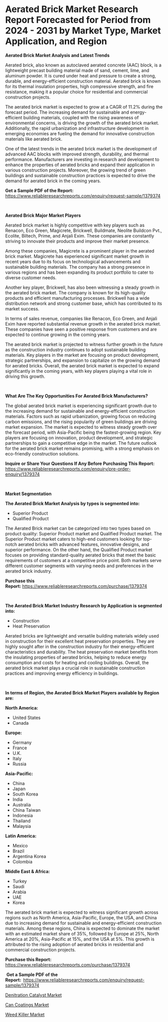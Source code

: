 <p><h1>Aerated Brick Market Research Report Forecasted for Period from 2024 -  2031 by Market Type, Market Application, and Region</h1></p><p><strong>Aerated Brick Market Analysis and Latest Trends</strong></p>
<p><p>Aerated brick, also known as autoclaved aerated concrete (AAC) block, is a lightweight precast building material made of sand, cement, lime, and aluminum powder. It is cured under heat and pressure to create a strong, durable, and energy-efficient construction material. Aerated brick is known for its thermal insulation properties, high compressive strength, and fire resistance, making it a popular choice for residential and commercial construction projects.</p><p>The aerated brick market is expected to grow at a CAGR of 11.2% during the forecast period. The increasing demand for sustainable and energy-efficient building materials, coupled with the rising awareness of environmental concerns, is driving the growth of the aerated brick market. Additionally, the rapid urbanization and infrastructure development in emerging economies are fueling the demand for innovative construction materials like aerated brick.</p><p>One of the latest trends in the aerated brick market is the development of advanced AAC blocks with improved strength, durability, and thermal performance. Manufacturers are investing in research and development to enhance the properties of aerated bricks and expand their application in various construction projects. Moreover, the growing trend of green buildings and sustainable construction practices is expected to drive the demand for aerated brick in the coming years.</p></p>
<p><strong>Get a Sample PDF of the Report:&nbsp;</strong> <a href="https://www.reliableresearchreports.com/enquiry/request-sample/1379374">https://www.reliableresearchreports.com/enquiry/request-sample/1379374</a></p>
<p>&nbsp;</p>
<p><strong>Aerated Brick Major Market Players</strong></p>
<p><p>Aerated brick market is highly competitive with key players such as Renacon, Eco Green, Magicrete, Brickwell, Buildmate, Neolite Buildcon Pvt., Ecolite, Biltech, Prime, and Anjali Exim. These companies are constantly striving to innovate their products and improve their market presence.</p><p>Among these companies, Magicrete is a prominent player in the aerated brick market. Magicrete has experienced significant market growth in recent years due to its focus on technological advancements and sustainable building materials. The company has a strong presence in various regions and has been expanding its product portfolio to cater to diverse customer needs.</p><p>Another key player, Brickwell, has also been witnessing a steady growth in the aerated brick market. The company is known for its high-quality products and efficient manufacturing processes. Brickwell has a wide distribution network and strong customer base, which has contributed to its market success.</p><p>In terms of sales revenue, companies like Renacon, Eco Green, and Anjali Exim have reported substantial revenue growth in the aerated brick market. These companies have seen a positive response from customers and are expected to continue growing in the coming years.</p><p>The aerated brick market is projected to witness further growth in the future as the construction industry continues to adopt sustainable building materials. Key players in the market are focusing on product development, strategic partnerships, and expansion to capitalize on the growing demand for aerated bricks. Overall, the aerated brick market is expected to expand significantly in the coming years, with key players playing a vital role in driving this growth.</p></p>
<p>&nbsp;</p>
<p><strong>What Are The Key Opportunities For Aerated Brick Manufacturers?</strong></p>
<p><p>The global aerated brick market is experiencing significant growth due to the increasing demand for sustainable and energy-efficient construction materials. Factors such as rapid urbanization, growing focus on reducing carbon emissions, and the rising popularity of green buildings are driving market expansion. The market is expected to witness steady growth over the forecast period, with Asia-Pacific being the fastest-growing region. Key players are focusing on innovation, product development, and strategic partnerships to gain a competitive edge in the market. The future outlook for the aerated brick market remains promising, with a strong emphasis on eco-friendly construction solutions.</p></p>
<p><strong>Inquire or Share Your Questions If Any Before Purchasing This Report:</strong> <a href="https://www.reliableresearchreports.com/enquiry/pre-order-enquiry/1379374">https://www.reliableresearchreports.com/enquiry/pre-order-enquiry/1379374</a></p>
<p>&nbsp;</p>
<p><strong>Market Segmentation</strong></p>
<p><strong>The Aerated Brick Market Analysis by types is segmented into:</strong></p>
<p><ul><li>Superior Product</li><li>Qualified Product</li></ul></p>
<p><p>The Aerated Brick market can be categorized into two types based on product quality: Superior Product market and Qualified Product market. The Superior Product market caters to high-end customers looking for top-notch aerated bricks with advanced features, innovative designs, and superior performance. On the other hand, the Qualified Product market focuses on providing standard-quality aerated bricks that meet the basic requirements of customers at a competitive price point. Both markets serve different customer segments with varying needs and preferences in the aerated brick industry.</p></p>
<p><strong>Purchase this Report:&nbsp;</strong><a href="https://www.reliableresearchreports.com/purchase/1379374">https://www.reliableresearchreports.com/purchase/1379374</a></p>
<p>&nbsp;</p>
<p><strong>The Aerated Brick Market Industry Research by Application is segmented into:</strong></p>
<p><ul><li>Construction</li><li>Heat Preservation</li></ul></p>
<p><p>Aerated bricks are lightweight and versatile building materials widely used in construction for their excellent heat preservation properties. They are highly sought after in the construction industry for their energy-efficient characteristics and durability. The heat preservation market benefits from the insulating properties of aerated bricks, helping to reduce energy consumption and costs for heating and cooling buildings. Overall, the aerated brick market plays a crucial role in sustainable construction practices and improving energy efficiency in buildings.</p></p>
<p>&nbsp;</p>
<p><strong>In terms of Region, the Aerated Brick Market Players available by Region are:</strong></p>
<p>
    <p> <strong> North America: </strong>
        <ul>
            <li>United States</li>
            <li>Canada</li>
        </ul>
        </p> 
    <p> <strong> Europe: </strong>
        <ul>
            <li>Germany</li>
            <li>France</li>
            <li>U.K.</li>
            <li>Italy</li>
            <li>Russia</li>
        </ul>
        </p> 
    <p> <strong> Asia-Pacific: </strong>
        <ul>
            <li>China</li>
            <li>Japan</li>
            <li>South Korea</li>
            <li>India</li>
            <li>Australia</li>
            <li>China Taiwan</li>
            <li>Indonesia</li>
            <li>Thailand</li>
            <li>Malaysia</li>
        </ul>
        </p> 
    <p> <strong> Latin America: </strong>
        <ul>
            <li>Mexico</li>
            <li>Brazil</li>
            <li>Argentina Korea</li>
            <li>Colombia</li>
        </ul>
        </p> 
    <p> <strong> Middle East & Africa: </strong>
        <ul>
            <li>Turkey</li>
            <li>Saudi</li>
            <li>Arabia</li>
            <li>UAE</li>
            <li>Korea</li>
        </ul>
    </p>
    </p>
<p><p>The aerated brick market is expected to witness significant growth across regions such as North America, Asia-Pacific, Europe, the USA, and China due to increasing demand for sustainable and energy-efficient construction materials. Among these regions, China is expected to dominate the market with an estimated market share of 35%, followed by Europe at 25%, North America at 20%, Asia-Pacific at 15%, and the USA at 5%. This growth is attributed to the rising adoption of aerated bricks in residential and commercial construction projects.</p></p>
<p><strong>Purchase this Report: </strong><a href="https://www.reliableresearchreports.com/purchase/1379374">https://www.reliableresearchreports.com/purchase/1379374</a></p>
<p>&nbsp;<strong>Get a Sample PDF of the Report:&nbsp;&nbsp;</strong><a href="https://www.reliableresearchreports.com/enquiry/request-sample/1379374">https://www.reliableresearchreports.com/enquiry/request-sample/1379374</a></p>
<p><strong></strong></p>
<p><p><a href="https://github.com/bobicer/Market-Research-Report-List-2/blob/main/denitration-catalyst-market.md">Denitration Catalyst Market</a></p><p><a href="https://github.com/timeliteaut/Market-Research-Report-List-1/blob/main/can-coatings-market.md">Can Coatings Market</a></p><p><a href="https://github.com/globismark/Market-Research-Report-List-2/blob/main/weed-killer-market.md">Weed Killer Market</a></p></p>